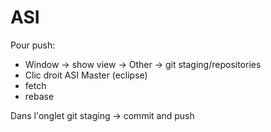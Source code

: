 <h1>ASI</h1>

Pour push:
* Window -> show view -> Other -> git staging/repositories
* Clic droit ASI Master (eclipse)
* fetch
* rebase


Dans l'onglet git staging -> commit and push
